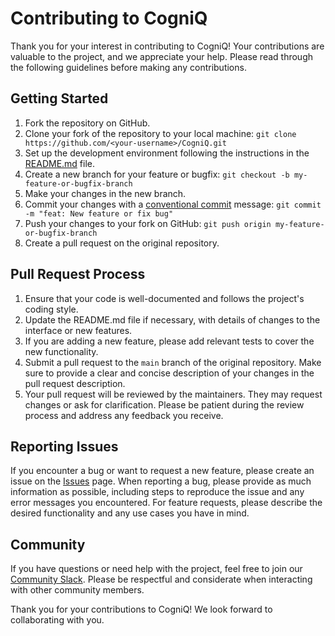 # Contributing to CogniQ

Thank you for your interest in contributing to CogniQ! Your contributions are valuable to the project, and we appreciate your help. Please read through the following guidelines before making any contributions.

## Getting Started

1. Fork the repository on GitHub.
2. Clone your fork of the repository to your local machine: `git clone https://github.com/<your-username>/CogniQ.git`
3. Set up the development environment following the instructions in the [README.md](https://github.com/CogniQ/CogniQ#development) file.
4. Create a new branch for your feature or bugfix: `git checkout -b my-feature-or-bugfix-branch`
5. Make your changes in the new branch.
6. Commit your changes with a [conventional commit](https://www.conventionalcommits.org/en/v1.0.0/) message: `git commit -m "feat: New feature or fix bug"`
7. Push your changes to your fork on GitHub: `git push origin my-feature-or-bugfix-branch`
8. Create a pull request on the original repository.

## Pull Request Process

1. Ensure that your code is well-documented and follows the project's coding style.
2. Update the README.md file if necessary, with details of changes to the interface or new features.
3. If you are adding a new feature, please add relevant tests to cover the new functionality.
4. Submit a pull request to the `main` branch of the original repository. Make sure to provide a clear and concise description of your changes in the pull request description.
5. Your pull request will be reviewed by the maintainers. They may request changes or ask for clarification. Please be patient during the review process and address any feedback you receive.

## Reporting Issues

If you encounter a bug or want to request a new feature, please create an issue on the [Issues](https://github.com/CogniQ/CogniQ/issues) page. When reporting a bug, please provide as much information as possible, including steps to reproduce the issue and any error messages you encountered. For feature requests, please describe the desired functionality and any use cases you have in mind.

## Community

If you have questions or need help with the project, feel free to join our [Community Slack](https://www.cogniq.info/join-slack). Please be respectful and considerate when interacting with other community members.

Thank you for your contributions to CogniQ! We look forward to collaborating with you.

